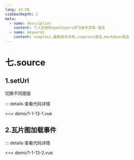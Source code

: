 ```yaml
---
lang: zh-CN
sidebarDepth: 2
meta:
  - name: description
    content: 个人总结的openlayers学习技术文档-语法
  - name: keywords
    content: vuepress,最新技术文档,vuepress语法,markdown语法
---
```


# 七.source

## 1.setUrl

切换不同图层

  <Container url="https://zhoubichuan.com/resume/?type=openlayers&name=1-1-13-1.vue" />

::: details 查看代码详情

<<< demo/1-1-13-1.vue

## 2.瓦片图加载事件

  <Container url="https://zhoubichuan.com/resume/?type=openlayers&name=1-1-13-2.vue" />

::: details 查看代码详情

<<< demo/1-1-13-2.vue